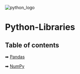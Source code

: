 
![python_logo](https://logos-world.net/wp-content/uploads/2021/10/Python-Logo.png)

# Python-Libraries

## Table of contents
➡ [Pandas](https://github.com/GeorgiDN/Python-Libraries/tree/main/Pandas)

➡ [NumPy](https://github.com/GeorgiDN/Python-Libraries/tree/main/NumPy)
